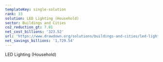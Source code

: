 ```yaml
---
templateKey: single-solution
rank: 33
solution: LED Lighting (Household)
sector: Buildings and Cities
co2_reduction_gt: 7.81
net_cost_billions: '323.52'
url: 'https://www.drawdown.org/solutions/buildings-and-cities/led-lighting-household'
net_savings_billions: '1,729.54'
---
```


LED Lighting (Household)